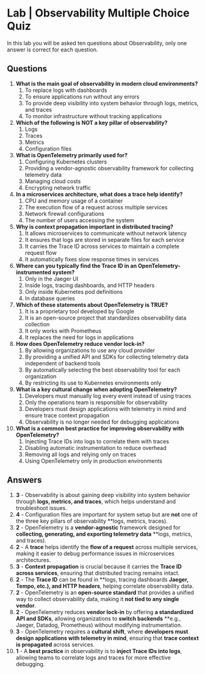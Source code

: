 # Lab | Observability Multiple Choice Quiz

In this lab you will be asked ten questions about Observability, only one answer
is correct for each question.

## Questions

1. **What is the main goal of observability in modern cloud environments?**
    1. To replace logs with dashboards
    2. To ensure applications run without any errors
    3. To provide deep visibility into system behavior through logs, metrics,
        and traces
    4. To monitor infrastructure without tracking applications
2. **Which of the following is NOT a key pillar of observability?**
    1. Logs
    2. Traces
    3. Metrics
    4. Configuration files
3. **What is OpenTelemetry primarily used for?**
    1. Configuring Kubernetes clusters
    2. Providing a vendor-agnostic observability framework for collecting
        telemetry data
    3. Managing cloud costs
    4. Encrypting network traffic
4. **In a microservices architecture, what does a trace help identify?**
    1. CPU and memory usage of a container
    2. The execution flow of a request across multiple services
    3. Network firewall configurations
    4. The number of users accessing the system
5. **Why is context propagation important in distributed tracing?**
    1. It allows microservices to communicate without network latency
    2. It ensures that logs are stored in separate files for each service
    3. It carries the Trace ID across services to maintain a complete request
        flow
    4. It automatically fixes slow response times in services
6. **Where can you typically find the Trace ID in an OpenTelemetry-instrumented
   system?**
    1. Only in the Jaeger UI
    2. Inside logs, tracing dashboards, and HTTP headers
    3. Only inside Kubernetes pod definitions
    4. In database queries
7. **Which of these statements about OpenTelemetry is TRUE?**
    1. It is a proprietary tool developed by Google
    2. It is an open-source project that standardizes observability data
        collection
    3. It only works with Prometheus
    4. It replaces the need for logs in applications
8. **How does OpenTelemetry reduce vendor lock-in?**
    1. By allowing organizations to use any cloud provider
    2. By providing a unified API and SDKs for collecting telemetry data
        independent of backend tools
    3. By automatically selecting the best observability tool for each
        organization
    4. By restricting its use to Kubernetes environments only
9. **What is a key cultural change when adopting OpenTelemetry?**
    1. Developers must manually log every event instead of using traces
    2. Only the operations team is responsible for observability
    3. Developers must design applications with telemetry in mind and ensure
        trace context propagation
    4. Observability is no longer needed for debugging applications
10. **What is a common best practice for improving observability with
    OpenTelemetry?**
    1. Injecting Trace IDs into logs to correlate them with traces
    2. Disabling automatic instrumentation to reduce overhead
    3. Removing all logs and relying only on traces
    4. Using OpenTelemetry only in production environments

## Answers

1. **3** - Observability is about gaining deep visibility into system
   behavior through **logs, metrics, and traces**, which helps understand and
   troubleshoot issues.
2. **4** - Configuration files are important for system setup but are **not**
   one of the three key pillars of observability **logs, metrics, traces).
3. **2** - OpenTelemetry is a **vendor-agnostic** framework designed for
   **collecting, generating, and exporting telemetry data** **logs, metrics, and
   traces).
4. **2** - A **trace** helps identify the **flow of a request** across
   multiple services, making it easier to debug performance issues in
   microservices architectures.
5. **3** - **Context propagation** is crucial because it carries the
   **Trace ID across services**, ensuring that distributed tracing remains
   intact.
6. **2** - The **Trace ID** can be found in **logs, tracing dashboards
   **Jaeger, Tempo, etc.), and HTTP headers**, helping correlate observability
   data.
7. **2** - OpenTelemetry is an **open-source standard** that provides a
   unified way to collect observability data, making it **not tied to any single
   vendor**.
8. **2** - OpenTelemetry reduces **vendor lock-in** by offering **a
   standardized API and SDKs**, allowing organizations to **switch backends**
   **e.g., Jaeger, Datadog, Prometheus) without modifying instrumentation.
9. **3** - OpenTelemetry requires a **cultural shift**, where **developers
   must design applications with telemetry in mind**, ensuring that **trace
   context is propagated** across services.
10. **1** - A **best practice** in observability is to **inject Trace IDs
    into logs**, allowing teams to correlate logs and traces for more effective
    debugging.
